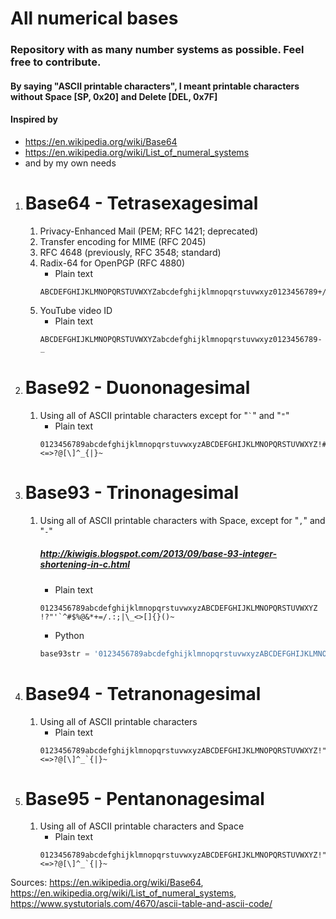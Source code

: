 # All numerical bases
### Repository with as many number systems as possible. Feel free to contribute.
#### By saying "ASCII printable characters", I meant printable characters without Space [SP, 0x20] and Delete [DEL, 0x7F]
#### Inspired by
 * https://en.wikipedia.org/wiki/Base64
 * https://en.wikipedia.org/wiki/List_of_numeral_systems
 * and by my own needs
1. # Base64 - Tetrasexagesimal
    1. Privacy-Enhanced Mail (PEM; RFC 1421; deprecated)
    1. Transfer encoding for MIME (RFC 2045)
    1. RFC 4648 (previously, RFC 3548; standard)
    1. Radix-64 for OpenPGP (RFC 4880)
        * Plain text
        ```
        ABCDEFGHIJKLMNOPQRSTUVWXYZabcdefghijklmnopqrstuvwxyz0123456789+/=
        ```
    1. YouTube video ID
        * Plain text
        ```
        ABCDEFGHIJKLMNOPQRSTUVWXYZabcdefghijklmnopqrstuvwxyz0123456789-_
        ```

1. # Base92 - Duononagesimal
    1. Using all of ASCII printable characters except for "`` ` ``" and "`"`"
        * Plain text
        ```
        0123456789abcdefghijklmnopqrstuvwxyzABCDEFGHIJKLMNOPQRSTUVWXYZ!#$%&'()*+,-./:;<=>?@[\]^_{|}~ 
        ```
1. # Base93 - Trinonagesimal
    1. Using all of ASCII printable characters with Space, except for "`,`" and "`-`"
        ##### http://kiwigis.blogspot.com/2013/09/base-93-integer-shortening-in-c.html
        * Plain text
        ```
        0123456789abcdefghijklmnopqrstuvwxyzABCDEFGHIJKLMNOPQRSTUVWXYZ !?"'`^#$%@&*+=/.:;|\_<>[]{}()~
        ```
        * Python
        ```python
        base93str = '0123456789abcdefghijklmnopqrstuvwxyzABCDEFGHIJKLMNOPQRSTUVWXYZ !?"\'`^#$%@&*+=/.:;|\_<>[]{}()~'
        ```
1. # Base94 - Tetranonagesimal
    1. Using all of ASCII printable characters
        * Plain text
        ```
        0123456789abcdefghijklmnopqrstuvwxyzABCDEFGHIJKLMNOPQRSTUVWXYZ!"#$%&'()*+,-./:;<=>?@[\]^_`{|}~
        ```
1. # Base95 - Pentanonagesimal
    1. Using all of ASCII printable characters and Space
        * Plain text
        ```
        0123456789abcdefghijklmnopqrstuvwxyzABCDEFGHIJKLMNOPQRSTUVWXYZ!"#$%&'()*+,-./:;<=>?@[\]^_`{|}~ 
        ```


Sources:
https://en.wikipedia.org/wiki/Base64, https://en.wikipedia.org/wiki/List_of_numeral_systems, https://www.systutorials.com/4670/ascii-table-and-ascii-code/
